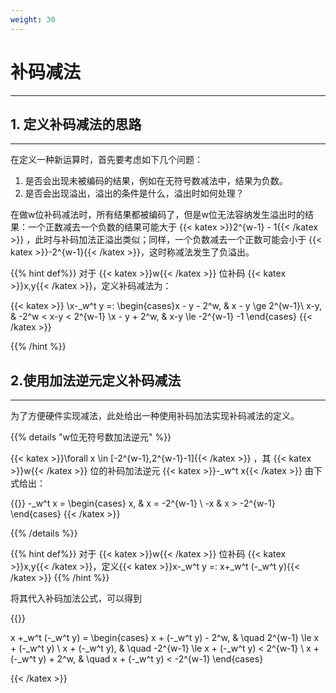 ```yaml
---
weight: 30
---
```




# 补码减法

---

## 1. 定义补码减法的思路

---

在定义一种新运算时，首先要考虑如下几个问题：

1. 是否会出现未被编码的结果，例如在无符号数减法中，结果为负数。
2. 是否会出现溢出，溢出的条件是什么，溢出时如何处理？

在做w位补码减法时，所有结果都被编码了，但是w位无法容纳发生溢出时的结果：一个正数减去一个负数的结果可能大于  {{< katex >}}2^{w-1} - 1{{< /katex >}} ，此时与补码加法正溢出类似；同样，一个负数减去一个正数可能会小于  {{< katex >}}-2^{w-1}{{< /katex >}}，这时称减法发生了负溢出。 

{{% hint def%}} 对于 {{< katex >}}w{{< /katex >}} 位补码 {{< katex >}}x,y{{< /katex >}}，定义补码减法为：



{{< katex >}} \\x-_w^t y =:   \begin{cases}x - y - 2^w,                   & x - y  \ge 2^{w-1}\\   x-y, & -2^w < x-y < 2^{w-1} \\x  - y  + 2^w,       & x-y  \le -2^{w-1} -1  \end{cases} {{< /katex >}}



 {{% /hint %}}

## 2.使用加法逆元定义补码减法

---

为了方便硬件实现减法，此处给出一种使用补码加法实现补码减法的定义。

{{% details "w位无符号数加法逆元" %}}

{{< katex >}}\forall x \in [-2^{w-1},2^{w-1}-1]{{< /katex >}} ，其 {{< katex >}}w{{< /katex >}} 位的补码加法逆元 {{< katex >}}-_w^t x{{< /katex >}} 由下式给出：

{{<katex display=true >}} -_w^t x =
 \begin{cases}
 x,             & x = -2^{w-1} \\
-x             & x > -2^{w-1} 
 \end{cases}
 {{< /katex >}}

{{% /details %}}

{{% hint def%}} 对于 {{< katex >}}w{{< /katex >}} 位补码 {{< katex >}}x,y{{< /katex >}}，定义{{< katex >}}x-_w^t y =: x+_w^t (-_w^t y){{< /katex >}} {{% /hint %}}

将其代入补码加法公式，可以得到

{{<katex display=true >}}

x +_w^t (-_w^t y) =
\begin{cases}
x + (-_w^t y) - 2^w, & \quad 2^{w-1} \le x + (-_w^t y) \\
x + (-_w^t y), & \quad -2^{w-1} \le x + (-_w^t y) < 2^{w-1} \\
x + (-_w^t y) + 2^w, & \quad x + (-_w^t y) < -2^{w-1}
\end{cases}

{{< /katex >}}



